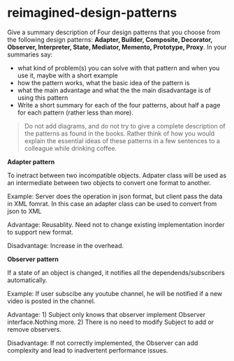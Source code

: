 # reimagined-design-patterns

Give a summary description of Four design patterns that you choose from the following design patterns: **Adapter,  Builder, Composite, Decorator, Observer, Interpreter, State, Mediator, Memento, Prototype, Proxy**. In your summaries say:

- what kind of problem(s) you can solve with that pattern and when you use it, maybe with a short example
- how the pattern works, what the basic idea of the pattern is
- what the main advantage and what the the main disadvantage is of using this pattern
- Write a short summary for each of the four patterns, about half a page for each pattern (rather less than more). 

> Do not add diagrams, and do not try to give a complete description of the patterns as found in the books. Rather think of how you would explain the essential ideas of these patterns in a few sentences to a colleague while drinking coffee.

**Adapter pattern**

To inetract between two incompatible objects. Adpater class will be used as an intermediate between two objects to convert one format to another.

Example: Server does the operation in json format, but client pass the data in XML fomrat. In this case an adapter class can be used to convert from json to XML

Advantage: Reusablity. Need not to change existing implementation inorder to support new format.

Disadvantage: Increase in the overhead.

**Observer pattern**

If a state of an object is changed, it notifies all the dependends/subscribers automatically.

Example: If user subscibe any youtube channel, he will be notified if a new video is posted in the channel.

Advantage: 1) Subject only knows that observer implement Observer interface.Nothing more.
           2) There is no need to modify Subject to add or remove observers.

Disadvantage: If not correctly implemented, the Observer can add complexity and lead to inadvertent performance issues.

